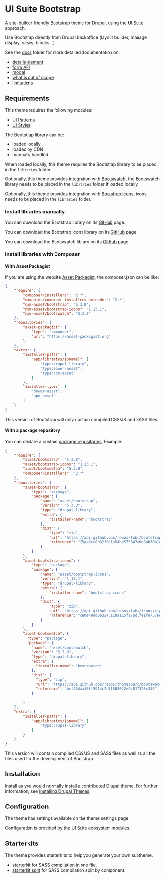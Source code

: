# UI Suite Bootstrap

A site-builder friendly [Bootstrap](https://getbootstrap.com/) theme for
Drupal, using the [UI Suite](https://www.drupal.org/project/ui_suite) approach.

Use Bootstrap directly from Drupal backoffice (layout builder, manage display,
views, blocks...).

See the [docs](./docs) folder for more detailed documentation on:
- [details element](./docs/Details.md)
- [form API](./docs/Forms.md)
- [modal](./docs/Modal.md)
- [what is out of scope](./docs/Out-of-scope.md)
- [limitations](./docs/Limitations.md)


## Requirements

This theme requires the following modules:
- [UI Patterns](https://www.drupal.org/project/ui_patterns)
- [UI Styles](https://www.drupal.org/project/ui_styles)

The Bootstrap library can be:
- loaded locally
- loaded by CDN
- manually handled

When loaded locally, this theme requires the Bootstrap library to be placed in
the `libraries` folder.

Optionally, this theme provides integration with
[Bootswatch](https://bootswatch.com), the Bootswatch library needs to be placed
in the `libraries` folder if loaded locally.

Optionally, this theme provides integration with
[Bootstrap icons](https://icons.getbootstrap.com), icons needs to be placed in
the `libraries` folder.


### Install libraries manually

You can download the Bootstrap library on its
[GitHub](https://github.com/twbs/bootstrap) page.

You can download the Bootstrap icons library on its
[GitHub](https://github.com/twbs/icons) page.

You can download the Bootswatch library on its
[GitHub](https://github.com/thomaspark/bootswatch) page.

### Install libraries with Composer

#### With Asset Packagist

If you are using the website [Asset Packagist](https://asset-packagist.org), the
composer.json can be like:

```json
{
    "require": {
        "composer/installers": "2.*",
        "oomphinc/composer-installers-extender": "2.*",
        "npm-asset/bootstrap": "5.3.8",
        "npm-asset/bootstrap-icons": "1.13.1",
        "npm-asset/bootswatch": "5.3.8"
    },
    "repositories": {
        "asset-packagist": {
            "type": "composer",
            "url": "https://asset-packagist.org"
        }
    },
    "extra": {
        "installer-paths": {
            "app/libraries/{$name}": [
                "type:drupal-library",
                "type:bower-asset",
                "type:npm-asset"
            ]
        },
        "installer-types": [
            "bower-asset",
            "npm-asset"
        ]
    }
}
```

This version of Bootstrap will only contain compiled CSS/JS and SASS files.

#### With a package repository

You can declare a custom [package repositories](https://getcomposer.org/doc/05-repositories.md#package-2),
Example:

```json
{
    "require": {
        "asset/bootstrap": "5.3.8",
        "asset/bootstrap-icons": "1.13.1",
        "asset/bootswatch": "5.3.8",
        "composer/installers": "2.*"
    },
    "repositories": {
        "asset-bootstrap": {
            "type": "package",
            "package": {
                "name": "asset/bootstrap",
                "version": "5.3.8",
                "type": "drupal-library",
                "extra": {
                    "installer-name": "bootstrap"
                },
                "dist": {
                    "type": "zip",
                    "url": "https://api.github.com/repos/twbs/bootstrap/zipball/25aa8cc0b32f0d1a54be575347e6d84b70b1acd7",
                    "reference": "25aa8cc0b32f0d1a54be575347e6d84b70b1acd7"
                }
            }
        },
        "asset-bootstrap-icons": {
            "type": "package",
            "package": {
                "name": "asset/bootstrap-icons",
                "version": "1.13.1",
                "type": "drupal-library",
                "extra": {
                    "installer-name": "bootstrap-icons"
                },
                "dist": {
                    "type": "zip",
                    "url": "https://api.github.com/repos/twbs/icons/zipball/ce0e49dd063243118a115f17ad1fe1fe7576d552",
                    "reference": "ce0e49dd063243118a115f17ad1fe1fe7576d552"
                }
            }
        },
        "asset-bootswatch": {
          "type": "package",
          "package": {
            "name": "asset/bootswatch",
            "version": "5.3.8",
            "type": "drupal-library",
            "extra": {
              "installer-name": "bootswatch"
            },
            "dist": {
              "type": "zip",
              "url": "https://api.github.com/repos/thomaspark/bootswatch/zipball/bcf464aa10ff5914c2d61608022e9c017328c313",
              "reference": "bcf464aa10ff5914c2d61608022e9c017328c313"
            }
          }
        }
    },
    "extra": {
        "installer-paths": {
            "app/libraries/{$name}": [
                "type:drupal-library"
            ]
        }
    }
}
```

This version will contain compiled CSS/JS and SASS files as well as all the
files used for the development of Bootstrap.


## Installation

Install as you would normally install a contributed Drupal theme. For further
information, see
[Installing Drupal Themes](https://www.drupal.org/docs/extending-drupal/themes/installing-themes).


## Configuration

The theme has settings available on the theme settings page.

Configuration is provided by the UI Suite ecosystem modules.


## Starterkits

The theme provides starterkits to help you generate your own subtheme.
* [starterkit](./starterkits/ui_suite_bootstrap_starterkit/README.md) for SASS
  compilation in one file.
* [starterkit split](./starterkits/ui_suite_bootstrap_starterkit_split/README.md)
  for SASS compilation split by component.
